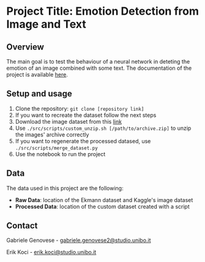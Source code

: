 # Project Title: Emotion Detection from Image and Text

## Overview
The main goal is to test the behaviour of a neural network in deteting the emotion of an image combined with some text.
The documentation of the project is available [here](https://emotion-detection-from-image-and-text-gabrigeno-0342883c89cf315.gitlab.io/REPORT_AI.pdf).

## Setup and usage
1. Clone the repository: `git clone [repository link]`
2. If you want to recreate the dataset follow the next steps
3. Download the image dataset from this [link](https://www.kaggle.com/datasets/msambare/fer2013?resource=download)
4. Use `./src/scripts/custom_unzip.sh [/path/to/archive.zip]` to unzip the images' archive correctly
5. If you want to regenerate the processed datased, use `./src/scripts/merge_dataset.py`
6. Use the notebook to run the project

## Data
The data used in this project are the following:
- **Raw Data**: location of the Ekmann dataset and Kaggle's image dataset
- **Processed Data**: location of the custom dataset created with a script

## Contact
Gabriele Genovese - gabriele.genovese2@studio.unibo.it

Erik Koci - erik.koci@studio.unibo.it
